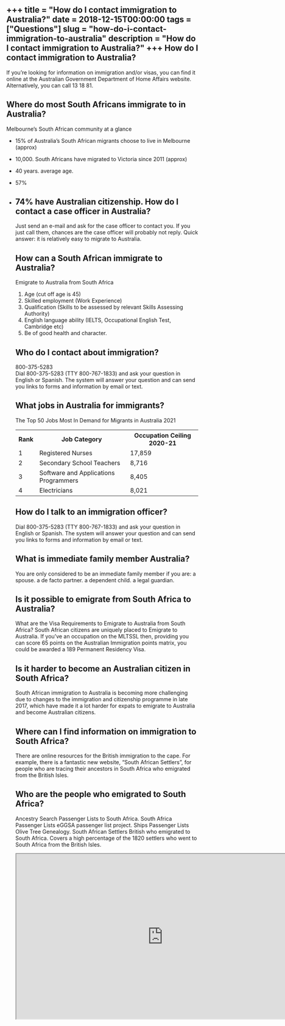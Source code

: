 +++
title = "How do I contact immigration to Australia?"
date = 2018-12-15T00:00:00
tags = ["Questions"]
slug = "how-do-i-contact-immigration-to-australia"
description = "How do I contact immigration to Australia?"
+++
How do I contact immigration to Australia?
------------------------------------------

If you’re looking for information on immigration and/or visas, you can find it online at the Australian Government Department of Home Affairs website. Alternatively, you can call 13 18 81.

Where do most South Africans immigrate to in Australia?
-------------------------------------------------------

Melbourne’s South African community at a glance

- 15% of Australia’s South African migrants choose to live in Melbourne (approx)
- 10,000. South Africans have migrated to Victoria since 2011 (approx)
- 40 years. average age.
- 57%
- 74% have Australian citizenship. How do I contact a case officer in Australia?
    ---------------------------------------------
    
    Just send an e-mail and ask for the case officer to contact you. If you just call them, chances are the case officer will probably not reply. Quick answer: it is relatively easy to migrate to Australia.
    
    How can a South African immigrate to Australia?
    -----------------------------------------------
    
    Emigrate to Australia from South Africa
    
    
    1. Age (cut off age is 45)
    2. Skilled employment (Work Experience)
    3. Qualification (Skills to be assessed by relevant Skills Assessing Authority)
    4. English language ability (IELTS, Occupational English Test, Cambridge etc)
    5. Be of good health and character.
    
    Who do I contact about immigration?
    -----------------------------------
    
    800-375-5283  
    Dial 800-375-5283 (TTY 800-767-1833) and ask your question in English or Spanish. The system will answer your question and can send you links to forms and information by email or text.
    
    What jobs in Australia for immigrants?
    --------------------------------------
    
    The Top 50 Jobs Most In Demand for Migrants in Australia 2021
    
    <table><tr><th>Rank</th><th>Job Category</th><th>Occupation Ceiling 2020-21</th></tr><tr><td>1</td><td>Registered Nurses</td><td>17,859</td></tr><tr><td>2</td><td>Secondary School Teachers</td><td>8,716</td></tr><tr><td>3</td><td>Software and Applications Programmers</td><td>8,405</td></tr><tr><td>4</td><td>Electricians</td><td>8,021</td></tr></table>
    
    How do I talk to an immigration officer?
    ----------------------------------------
    
    Dial 800-375-5283 (TTY 800-767-1833) and ask your question in English or Spanish. The system will answer your question and can send you links to forms and information by email or text.
    
    What is immediate family member Australia?
    ------------------------------------------
    
    You are only considered to be an immediate family member if you are: a spouse. a de facto partner. a dependent child. a legal guardian.
    
    Is it possible to emigrate from South Africa to Australia?
    ----------------------------------------------------------
    
    What are the Visa Requirements to Emigrate to Australia from South Africa? South African citizens are uniquely placed to Emigrate to Australia. If you’ve an occupation on the MLTSSL then, providing you can score 65 points on the Australian Immigration points matrix, you could be awarded a 189 Permanent Residency Visa.
    
    Is it harder to become an Australian citizen in South Africa?
    -------------------------------------------------------------
    
    South African immigration to Australia is becoming more challenging due to changes to the immigration and citizenship programme in late 2017, which have made it a lot harder for expats to emigrate to Australia and become Australian citizens.
    
    Where can I find information on immigration to South Africa?
    ------------------------------------------------------------
    
    There are online resources for the British immigration to the cape. For example, there is a fantastic new website, “South African Settlers”, for people who are tracing their ancestors in South Africa who emigrated from the British Isles.
    
    Who are the people who emigrated to South Africa?
    -------------------------------------------------
    
    Ancestry Search Passenger Lists to South Africa. South Africa Passenger Lists eGGSA passenger list project. Ships Passenger Lists Olive Tree Genealogy. South African Settlers British who emigrated to South Africa. Covers a high percentage of the 1820 settlers who went to South Africa from the British Isles.
    
    <iframe allow="accelerometer; autoplay; clipboard-write; encrypted-media; gyroscope; picture-in-picture" allowfullscreen="" class="__youtube_prefs__  epyt-is-override  no-lazyload" data-no-lazy="1" data-origheight="433" data-origwidth="770" data-skipgform_ajax_framebjll="" height="433" id="_ytid_93070" loading="lazy" src="https://www.youtube.com/embed/fC2va4ZJ-dY?enablejsapi=1&autoplay=0&cc_load_policy=0&cc_lang_pref=&iv_load_policy=1&loop=0&modestbranding=0&rel=1&fs=1&playsinline=0&autohide=2&theme=dark&color=red&controls=1&" title="YouTube player" width="770"></iframe>